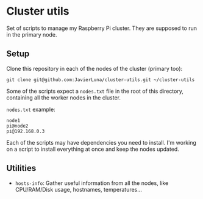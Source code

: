 # Cluster utils

Set of scripts to manage my Raspberry Pi cluster. They are supposed to run in the primary node.

## Setup

Clone this repository in each of the nodes of the cluster (primary too):

```
git clone git@github.com:JavierLuna/cluster-utils.git ~/cluster-utils 
```

Some of the scripts expect a `nodes.txt` file in the root of this directory, containing all the worker nodes in the cluster.

`nodes.txt` example:

```
node1
pi@node2
pi@192.168.0.3
```

Each of the scripts may have dependencies you need to install. I'm working on a script to install everything at once and keep the nodes updated.

## Utilities

* `hosts-info`: Gather useful information from all the nodes, like CPU/RAM/Disk usage, hostnames, temperatures...
